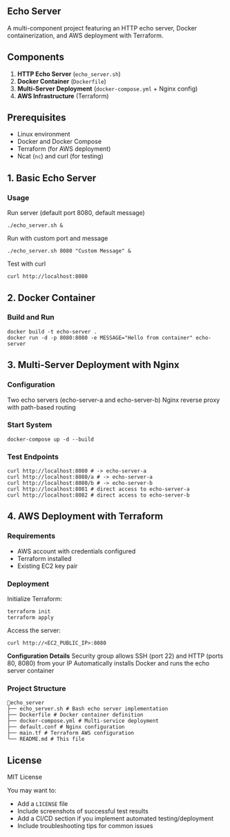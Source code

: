 ## Echo Server

A multi-component project featuring an HTTP echo server, Docker containerization, and AWS deployment with Terraform.

## Components

1. **HTTP Echo Server** (`echo_server.sh`)
2. **Docker Container** (`Dockerfile`)
3. **Multi-Server Deployment** (`docker-compose.yml` + Nginx config)
4. **AWS Infrastructure** (Terraform)

## Prerequisites

- Linux environment
- Docker and Docker Compose
- Terraform (for AWS deployment)
- Ncat (`nc`) and curl (for testing)

## 1. Basic Echo Server

### Usage

Run server (default port 8080, default message)

```
./echo_server.sh &
```

Run with custom port and message

```
./echo_server.sh 8080 "Custom Message" &
```

Test with curl

```
curl http://localhost:8080
```

## 2. Docker Container

### Build and Run

```
docker build -t echo-server .
docker run -d -p 8080:8080 -e MESSAGE="Hello from container" echo-server
```

## 3. Multi-Server Deployment with Nginx

### Configuration

Two echo servers (echo-server-a and echo-server-b)
Nginx reverse proxy with path-based routing

### Start System

```
docker-compose up -d --build
```

### Test Endpoints

```
curl http://localhost:8080 # -> echo-server-a
curl http://localhost:8080/a # -> echo-server-a
curl http://localhost:8080/b # -> echo-server-b
curl http://localhost:8081 # direct access to echo-server-a
curl http://localhost:8082 # direct access to echo-server-b
```

## 4. AWS Deployment with Terraform

### Requirements

- AWS account with credentials configured
- Terraform installed
- Existing EC2 key pair

### Deployment

Initialize Terraform:

```
terraform init
terraform apply
```

Access the server:

```
curl http://<EC2_PUBLIC_IP>:8080
```

**Configuration Details**
Security group allows SSH (port 22) and HTTP (ports 80, 8080) from your IP
Automatically installs Docker and runs the echo server container

### Project Structure

```
📁echo_server
├── echo_server.sh # Bash echo server implementation
├── Dockerfile # Docker container definition
├── docker-compose.yml # Multi-service deployment
├── default.conf # Nginx configuration
├── main.tf # Terraform AWS configuration
└── README.md # This file
```

## License

MIT License

You may want to:

- Add a `LICENSE` file
- Include screenshots of successful test results
- Add a CI/CD section if you implement automated testing/deployment
- Include troubleshooting tips for common issues
